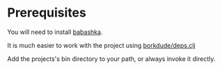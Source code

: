 # Prerequisites

You will need to install [babashka](https://github.com/borkdude/babashka
"babaska, A Clojure babushka for the grey areas of Bash").

It is much easier to work with the project using
[borkdude/deps.clj](https://github.com/borkdude/deps.clj)


Add the projects's bin directory to your path, or always invoke it directly.
